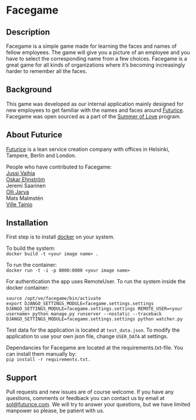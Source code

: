 Facegame
========

Description
-----------
Facegame is a simple game made for learning the faces and names of fellow employees. The game will give you a picture of an employee and you have to select the corresponding name from a few choices. Facegame is a great game for all kinds of organizations where it’s becoming increasingly harder to remember all the faces.

Background
----------
This game was developed as our internal application mainly designed for new employees to get familiar with the names and faces around <a href="http://www.futurice.com">Futurice</a>. Facegame was open sourced as a part of the <a href="http://blog.futurice.com/summer-of-love-of-open-source">Summer of Love</a> program.

About Futurice
--------------

<a href="http://www.futurice.com">Futurice</a> is a lean service creation company with offices in Helsinki, Tampere, Berlin and London. 

People who have contributed to Facegame:   
<a href="https://github.com/mixman">Jussi Vaihia</a>   
<a href="https://github.com/Ozzee">Oskar Ehnström</a>   
Jeremi Saarinen   
<a href="https://github.com/ojarva">Olli Jarva</a>   
Mats Malmstén   
<a href="https://github.com/Wisheri">Ville Tainio</a>   

Installation
------------

First step is to install <a href="http://www.docker.com/">docker</a> on your system.

To build the system:   
`docker build -t <your image name> .`

To run the container:   
`docker run -t -i -p 8000:8000 <your image name>`

For authentication the app uses RemoteUser. To run the system inside the docker container:
``` 
source /opt/ve/facegame/bin/activate   
export DJANGO_SETTINGS_MODULE=facegame.settings.settings   
DJANGO_SETTINGS_MODULE=facegame.settings.settings REMOTE_USER=<your username> python manage.py runserver --nostatic --traceback   
DJANGO_SETTINGS_MODULE=facegame.settings.settings python watcher.py   
```
Test data for the application is located at `test_data.json`. To modify the application to use your own json file, change `USER_DATA` at settings.

Dependancies for Facegame are located at the requirements.txt-file. You can install them manually by:   
`pip install -r requirements.txt.`

Support
-------
Pull requests and new issues are of course welcome. If you have any questions, comments or feedback you can contact us by email at sol@futurice.com. We will try to answer your questions, but we have limited manpower so please, be patient with us.
